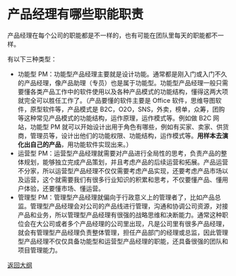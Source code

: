 # 产品经理有哪些职能职责

产品经理在每个公司的职能都是不一样的，也有可能在团队里每天的职能都不一样。

有以下三种类型：

- 功能型 PM：功能型产品经理主要就是设计功能。通常都是刚入门或入门不久的产品经理，像产品助理（专员）也是属于功能型。功能型产品经理一般只需要懂各类产品工作中的软件使用以及各种产品模式的功能结构，懂得这两大项就完全可以胜任工作了。（产品要懂的软件主要是 Office 软件，思维导图软件，原型软件等，产品模式是 B2C，O2O，SNS，外卖，榜单，众筹，团购等这种常见产品模式的功能结构，运作原理，运作模式等。例如做 B2C 网站，功能型 PM 就可以开始设计出用于角色有哪些，例如有买家、卖家、供货商，管理员等，设计出他们的功能权限、功能结构，运作模式等。**用样本去演化出自己的产品**，用功能软件实现出来。）
- 运营型 PM：运营型产品经理就需要对产品进行全局性的思考，负责产品的整体规划，能够独立完成产品策划，并且考虑产品的后续运营和拓展。产品运营不分家，所以运营型产品经理不仅仅需要考虑产品实现，还要考虑产品市场以及运营，这个就需要我们有很多行业知识的积累和思考，不仅要懂产品、懂用户体验，还要懂市场、懂运营。
- 管理型 PM：管理型产品经理就偏向于行政意义上的管理者了，比如产品总监。管理型产品经理会对公司的产品线进行管理，沟通和协调公司资源，对接产品和业务，所以管理型产品经理有很强的战略思维和决断能力。通常这种职位会在大公司或者多个产品经理的公司里出现，凡是公司里有很多产品经理，就会有管理型产品经理负责整体管理，担任产品部门的经理或总监，因此管理型产品经理不仅仅具备功能型和运营型产品经理的职能，还具备很强的团队和项目管理能力。



[返回大纲](https://github.com/FRANKIETANG/PM#%E4%BA%A7%E5%93%81%E7%BB%8F%E7%90%86%E7%AC%AC%E4%B8%80%E8%AF%BE-%E5%A4%A7%E7%BA%B2)
